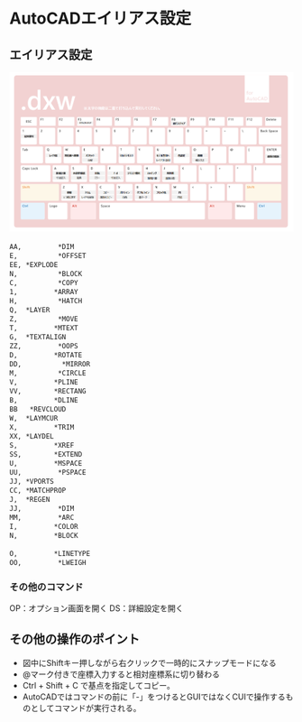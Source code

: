# AutoCADエイリアス設定

## エイリアス設定
![](img/img201128.png)　

```A,          *DIST
AA,         *DIM
E,          *OFFSET
EE,	*EXPLODE
N,          *BLOCK
C,          *COPY
1,         *ARRAY
H,          *HATCH
Q,	*LAYER
Z,          *MOVE
T,         *MTEXT
G,	*TEXTALIGN
ZZ,         *OOPS
D,         *ROTATE
DD,          *MIRROR
M,          *CIRCLE
V,         *PLINE
VV,        *RECTANG
B,         *DLINE
BB	 *REVCLOUD 
W,	*LAYMCUR
X,         *TRIM
XX,	*LAYDEL
S,         *XREF
SS,        *EXTEND
U,         *MSPACE
UU,         *PSPACE
JJ,	*VPORTS
CC,	*MATCHPROP
J,	*REGEN
JJ,         *DIM
MM,         *ARC
I,         *COLOR
N,         *BLOCK

O,         *LINETYPE
OO,         *LWEIGH
```
### その他のコマンド
OP：オプション画面を開く
DS：詳細設定を開く

## その他の操作のポイント　
* 図中にShiftキー押しながら右クリックで一時的にスナップモードになる
* @マーク付きで座標入力すると相対座標系に切り替わる
* Ctrl + Shift + C で基点を指定してコピー。
* AutoCADではコマンドの前に「-」をつけるとGUIではなくCUIで操作するものとしてコマンドが実行される。

